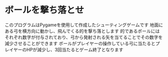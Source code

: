 # ボールを撃ち落とせ #
このプログラムはPygameを使用して作成したシューティングゲームです
地面にある弓を横方向に動かし、飛んでくる的を撃ち落とします
的であるボールにはそれぞれ数字が付与されており、弓から発射される矢を当てることでその数字を減少させることができます
ボールがプレイヤーの操作している弓に当たるとプレイヤーのHPが減少し、3回当たるとゲーム終了となります
